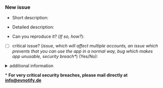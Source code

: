 ### New issue
- Short description: 
- Detailed description:

- Can you reproduce it? (_If so, how?_):

- [ ] critical issue? (_issue, which will affect multiple accounts, 
  an issue which prevents that you can use the app in a normal way,
  bug which makes app unusable, security breach*_) (Yes/No):
  
 <details>
  <summary>additional information</summary>
  

  (_such as AKey [**NEVER EVER SHARE YOUR TOKEN!**], images_ and phone and app version)

</details>

\* **For very critical security breaches, please mail directly at info@evnotify.de**
